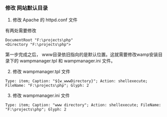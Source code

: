 ### 修改 网站默认目录

1) 修改 Apache 的 httpd.conf 文件

有两处需要修改

```
DocumentRoot "F:\projects\php"
<Directory "F:\projects\php">
```
第一步完成之后， www目录依旧指向的是默认位置。这就需要修改wamp安装目录下的 wampmanager.tpl 和 wampmanager.ini 文件。

2) 修改 wampmanager.tpl 文件

```
Type: item; Caption: "${w_wwwDirectory}"; Action: shellexecute; FileName: "F:\projects\php"; Glyph: 2
```

3) 修改 wampmanager.ini 文件

```
Type: item; Caption: "www directory"; Action: shellexecute; FileName: "F:\projects\php"; Glyph: 2
```
